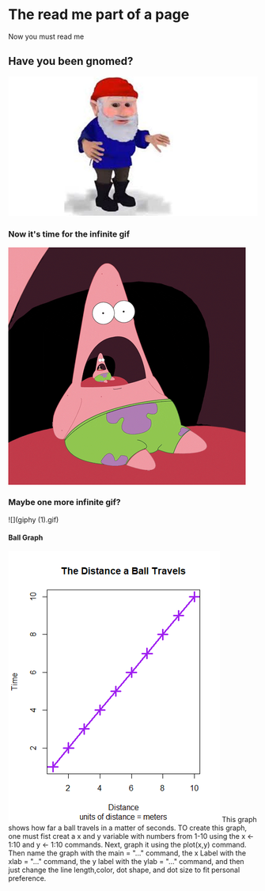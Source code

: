 # The read me part of a page
Now you must read me

## Have you been gnomed?
![](gnome.jpg)

### Now it's time for the infinite gif
![](giphy.gif)

### Maybe one more infinite gif?
![](giphy (1).gif)
#### Ball Graph
![](Ball)
This graph shows how far a ball travels in a matter of seconds. TO create this graph, one must fist creat a x and y variable with numbers from 1-10 using the x <- 1:10 and y <- 1:10 commands. Next, graph it using the plot(x,y) command. Then name the graph with the main = "..." command, the x Label with the xlab = "..." command, the y label with the ylab = "..." command, and then just change the line length,color, dot shape, and dot size to fit personal preference. 
